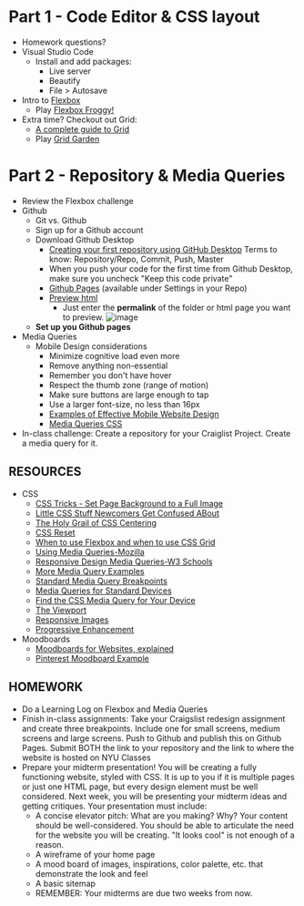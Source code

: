 # Part 1 - Code Editor & CSS layout
* Homework questions?
* Visual Studio Code
  * Install and add packages:
    * Live server
    * Beautify
    * File > Autosave
* Intro to [Flexbox](https://css-tricks.com/snippets/css/a-guide-to-flexbox/)
  * Play	[Flexbox Froggy!](https://flexboxfroggy.com/)
* Extra time? Checkout out Grid:
  * [A complete guide to Grid](https://css-tricks.com/snippets/css/complete-guide-grid/)
  * Play [Grid Garden](https://codepip.com/games/grid-garden/)
  
# Part 2 - Repository & Media Queries
* Review the Flexbox challenge
* Github
  * Git vs. Github
  * Sign up for a Github account
  * Download Github Desktop
    * [Creating your first repository using GitHub Desktop](https://help.github.com/en/desktop/getting-started-with-github-desktop/creating-your-first-repository-using-github-desktop) Terms to know: Repository/Repo, Commit, Push, Master
    * When you push your code for the first time from Github Desktop, make sure you uncheck "Keep this code private"
    * [Github Pages](https://pages.github.com/) (available under Settings in your Repo)
    * [Preview html](https://htmlpreview.github.io/?)
      * Just enter the **permalink** of the folder or html page you want to preview.
      ![image](https://github.com/user-attachments/assets/774747f7-fc78-457c-9c56-4055279059be)
  * **Set up you Github pages**
* Media Queries
  * Mobile Design considerations
    * Minimize cognitive load even more
    * Remove anything non-essential
    * Remember you don't have hover
    * Respect the thumb zone (range of motion)
    * Make sure buttons are large enough to tap
    * Use a larger font-size, no less than 16px
    * [Examples of Effective Mobile Website Design](https://www.impactbnd.com/examples-of-effective-mobile-website-design)
    * [Media Queries CSS](https://developer.mozilla.org/en-US/docs/Web/CSS/CSS_media_queries/Using_media_queries)
* In-class challenge: Create a repository for your Craiglist Project. Create a media query for it.
## RESOURCES
* CSS
  * [CSS Tricks - Set Page Background to a Full Image](http://css-tricks.com/perfect-full-page-background-image/)
  * [Little CSS Stuff Newcomers Get Confused ABout](http://css-tricks.com/little-css-stuff-newcomers-get-confused-about/)
  * [The Holy Grail of CSS Centering](http://webdesign.tutsplus.com/tutorials/the-holy-grail-of-css-centering--cms-22114)
  * [CSS Reset](https://meyerweb.com/eric/tools/css/reset/)
  * [When to use Flexbox and when to use CSS Grid](https://blog.logrocket.com/css-flexbox-vs-css-grid/)
  * [Using Media Queries-Mozilla](https://developer.mozilla.org/en-US/docs/Web/CSS/Media_Queries/Using_media_queries)
  * [Responsive Design Media Queries-W3 Schools](https://www.w3schools.com/css/css_rwd_mediaqueries.asp)
  * [More Media Query Examples](https://www.w3schools.com/css/css3_mediaqueries_ex.asp)
  * [Standard Media Query Breakpoints](https://teamtreehouse.com/community/are-there-standard-media-query-break-points)
  * [Media Queries for Standard Devices](https://css-tricks.com/snippets/css/media-queries-for-standard-devices/)
  * [Find the CSS Media Query for Your Device](http://cssmediaqueries.com/)
  * [The Viewport](https://www.w3schools.com/css/css_rwd_viewport.asp)
  * [Responsive Images](https://developer.mozilla.org/en-US/docs/Learn/HTML/Multimedia_and_embedding/Responsive_images)
  * [Progressive Enhancement](https://www.smashingmagazine.com/2009/04/progressive-enhancement-what-it-is-and-how-to-use-it/)
* Moodboards
  * [Moodboards for Websites, explained](https://www.smartbugmedia.com/blog/what-is-a-mood-board-and-how-can-it-influence-my-website-design)
  * [Pinterest Moodboard Example](https://www.pinterest.com/pin/331999803756049839/)
## HOMEWORK
* Do a Learning Log on Flexbox and Media Queries
* Finish in-class assignments: Take your Craigslist redesign assignment and create three breakpoints. Include one for small screens, medium screens and large screens. Push to Github and publish this on Github Pages. Submit BOTH the link to your repository and the link to where the website is hosted on NYU Classes
* Prepare your midterm presentation! You will be creating a fully functioning website, styled with CSS. It is up to you if it is multiple pages or just one HTML page, but every design element must be well considered. Next week, you will be presenting your midterm ideas and getting critiques. Your presentation must include:
  * A concise elevator pitch: What are you making? Why? Your content should be well-considered. You should be able to articulate the need for the website you will be creating. "It looks cool" is not enough of a reason.
  * A wireframe of your home page
  * A mood board of images, inspirations, color palette, etc. that demonstrate the look and feel
  * A basic sitemap
  * REMEMBER: Your midterms are due two weeks from now.
